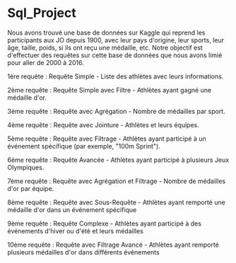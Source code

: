 # Sql_Project

Nous avons trouvé une base de données sur Kaggle qui reprend les participants aux JO depuis 1900, avec leur pays d'origine, leur sports, leur âge, taille, poids, si ils ont reçu une médaille, etc.
Notre objectif est d'effectuer des requêtes sur cette base de données que nous avons limié pour aller de 2000 à 2016.

1ère requête : Requête Simple - Liste des athlètes avec leurs informations.

2ème requête : Requête Simple avec Filtre - Athlètes ayant gagné une médaille d'or.

3ème requête : Requête avec Agrégation - Nombre de médailles par sport.

4ème requête : Requête avec Jointure - Athlètes et leurs équipes.

5ème requête : Requête avec Filtrage - Athlètes ayant participé à un événement spécifique (par exemple, "100m Sprint").

6ème requête : Requête Avancée - Athlètes ayant participé à plusieurs Jeux Olympiques.

7ème requête : Requête avec Agrégation et Filtrage - Nombre de médailles d'or par équipe.

8ème requête : Requête avec Sous-Requête - Athlètes ayant remporté une médaille d'or dans un événement spécifique

9ème requête : Requête Complexe - Athlètes ayant participé à des événements d'hiver ou d'été et leurs médailles

10ème requête : Requête avec Filtrage Avancé - Athlètes ayant remporté plusieurs médailles d'or dans différents événements
